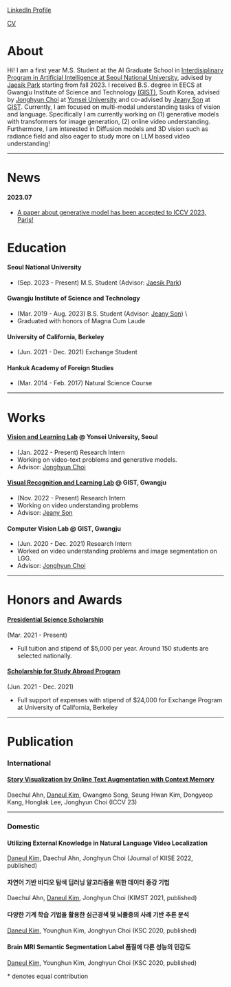 [LinkedIn Profile](https://www.linkedin.com/in/carpedkm/)

[CV](https://drive.google.com/file/d/1p5xkXNV_j_u9ciM4kGcv90zfCxtNA2ur/view?usp=sharing)
# About
Hi! I am a first year M.S. Student at the AI Graduate School in [Interdisiplinary Program in Artificial Intelligence at Seoul National University](https://gsai.snu.ac.kr), advised by [Jaesik Park](https://jaesik.info) starting from fall 2023. I received B.S. degree in EECS at Gwangju Institute of Science and Technology [(GIST)](https://www.gist.ac.kr), South Korea, advised by [Jonghyun Choi](https://yonseivnl.github.io) at [Yonsei University](https://www.yonsei.ac.kr) and co-advised by [Jeany Son](https://jeanyson.github.io/) at [GIST](https://www.gist.ac.kr).
Currently, I am focused on multi-modal understanding tasks of vision and language. 
Specifically I am currently working on (1) generative models with transformers for image generation, (2) online video understanding.
Furthermore, I am interested in Diffusion models and 3D vision such as radiance field and also eager to study more on LLM based video understanding!

---

# News
#### 2023.07
- <ins>A paper about generative model has been accepted to [ICCV 2023, Paris](https://iccv2023.thecvf.com/)!</ins>

# Education
#### Seoul National University
- (Sep. 2023 - Present) M.S. Student (Advisor: [Jaesik Park](https://jaesik.info/))

#### Gwangju Institute of Science and Technology
- (Mar. 2019 - Aug. 2023) B.S. Student (Advisor: [Jeany Son](https://jeanyson.github.io/)) \
- Graduated with honors of Magna Cum Laude


#### University of California, Berkeley
- (Jun. 2021 - Dec. 2021) Exchange Student


#### Hankuk Academy of Foreign Studies
- (Mar. 2014 - Feb. 2017) Natural Science Course

---

# Works
#### [Vision and Learning Lab](https://yonseivnl.github.io) @ Yonsei University, Seoul
- (Jan. 2022 - Present) Research Intern
- Working on video-text problems and generative models.
- Advisor: [Jonghyun Choi](https://ppolon.github.io/)

#### [Visual Recognition and Learning Lab](https://jeanyson.github.io/lab/) @ GIST, Gwangju
- (Nov. 2022 - Present) Research Intern
- Working on video understanding problems
- Advisor: [Jeany Son](https://jeanyson.github.io/)

#### Computer Vision Lab @ GIST, Gwangju
- (Jun. 2020 - Dec. 2021) Research Intern
-  Worked on video understanding problems and image segmentation on LGG.
- Advisor: [Jonghyun Choi](https://ppolon.github.io/)


---

# Honors and Awards
#### [Presidential Science Scholarship](https://www.kosaf.go.kr/ko/scholar.do?pg=scholarship05_05_01)
(Mar. 2021 - Present) 
- Full tuition and stipend of $5,000 per year. Around 150 students are selected nationally.

#### [Scholarship for Study Abroad Program](https://ipa.gist.ac.kr/ipa/html/sub04/040202.html)
(Jun. 2021 - Dec. 2021)
- Full support of expenses with stipend of $24,000 for Exchange Program at University of California, Berkeley

---

# Publication

### International

#### [Story Visualization by Online Text Augmentation with Context Memory](https://arxiv.org/abs/2308.07575)
Daechul Ahn, <ins>Daneul Kim</ins>, Gwangmo Song, Seung Hwan Kim, Dongyeop Kang, Honglak Lee, Jonghyun Choi
(ICCV 23)

---

### Domestic

#### Utilizing External Knowledge in Natural Language Video Localization
<ins>Daneul Kim</ins>, Daechul Ahn, Jonghyun Choi
(Journal of KIISE 2022, published)

#### 자연어 기반 비디오 탐색 딥러닝 알고리즘을 위한 데이터 증강 기법
Daechul Ahn, <ins>Daneul Kim</ins>, Jonghyun Choi
(KIMST 2021, published)

#### 다양한 기계 학습 기법을 활용한 심근경색 및 뇌졸중의 사례 기반 추론 분석
<ins>Daneul Kim</ins>, Younghun Kim, Jonghyun Choi
(KSC 2020, published)

#### Brain MRI Semantic Segmentation Label 품질에 다른 성능의 민감도
<ins>Daneul Kim</ins>, Younghun Kim, Jonghyun Choi
(KSC 2020, published)

\* denotes equal contribution
